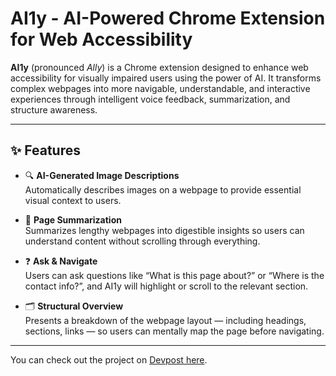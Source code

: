 # AI1y - AI-Powered Chrome Extension for Web Accessibility

**AI1y** (pronounced *Ally*) is a Chrome extension designed to enhance web accessibility for visually impaired users using the power of AI. It transforms complex webpages into more navigable, understandable, and interactive experiences through intelligent voice feedback, summarization, and structure awareness.

---

## ✨ Features

- 🔍 **AI-Generated Image Descriptions**  
  Automatically describes images on a webpage to provide essential visual context to users.

- 📄 **Page Summarization**  
  Summarizes lengthy webpages into digestible insights so users can understand content without scrolling through everything.

- ❓ **Ask & Navigate**  
  Users can ask questions like “What is this page about?” or “Where is the contact info?”, and AI1y will highlight or scroll to the relevant section.

- 🗂 **Structural Overview**  
  Presents a breakdown of the webpage layout — including headings, sections, links — so users can mentally map the page before navigating.

---

You can check out the project on [Devpost here](https://devpost.com/software/ai1y).
